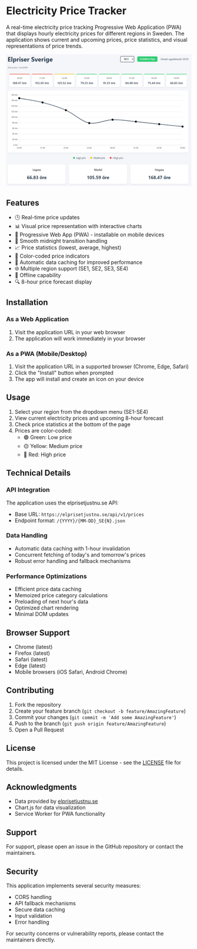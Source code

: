 # Electricity Price Tracker

A real-time electricity price tracking Progressive Web Application (PWA) that displays hourly electricity prices for different regions in Sweden. The application shows current and upcoming prices, price statistics, and visual representations of price trends.

![Electricity Price Tracker](screenshots/app-preview.png)

## Features

- 🕒 Real-time price updates
- 📊 Visual price representation with interactive charts
- 📱 Progressive Web App (PWA) - installable on mobile devices
- 🌙 Smooth midnight transition handling
- 📈 Price statistics (lowest, average, highest)
- 🎨 Color-coded price indicators
- 🔄 Automatic data caching for improved performance
- 🌐 Multiple region support (SE1, SE2, SE3, SE4)
- 📶 Offline capability
- 🔍 8-hour price forecast display

## Installation

### As a Web Application

1. Visit the application URL in your web browser
2. The application will work immediately in your browser

### As a PWA (Mobile/Desktop)

1. Visit the application URL in a supported browser (Chrome, Edge, Safari)
2. Click the "Install" button when prompted
3. The app will install and create an icon on your device

## Usage

1. Select your region from the dropdown menu (SE1-SE4)
2. View current electricity prices and upcoming 8-hour forecast
3. Check price statistics at the bottom of the page
4. Prices are color-coded:
   - 🟢 Green: Low price
   - 🟡 Yellow: Medium price
   - 🔴 Red: High price

## Technical Details

### API Integration

The application uses the elprisetjustnu.se API:
- Base URL: `https://elprisetjustnu.se/api/v1/prices`
- Endpoint format: `/{YYYY}/{MM-DD}_SE{N}.json`

### Data Handling

- Automatic data caching with 1-hour invalidation
- Concurrent fetching of today's and tomorrow's prices
- Robust error handling and fallback mechanisms

### Performance Optimizations

- Efficient price data caching
- Memoized price category calculations
- Preloading of next hour's data
- Optimized chart rendering
- Minimal DOM updates

## Browser Support

- Chrome (latest)
- Firefox (latest)
- Safari (latest)
- Edge (latest)
- Mobile browsers (iOS Safari, Android Chrome)

## Contributing

1. Fork the repository
2. Create your feature branch (`git checkout -b feature/AmazingFeature`)
3. Commit your changes (`git commit -m 'Add some AmazingFeature'`)
4. Push to the branch (`git push origin feature/AmazingFeature`)
5. Open a Pull Request

## License

This project is licensed under the MIT License - see the [LICENSE](LICENSE) file for details.

## Acknowledgments

- Data provided by [elprisetjustnu.se](https://elprisetjustnu.se)
- Chart.js for data visualization
- Service Worker for PWA functionality

## Support

For support, please open an issue in the GitHub repository or contact the maintainers.

## Security

This application implements several security measures:
- CORS handling
- API fallback mechanisms
- Secure data caching
- Input validation
- Error handling

For security concerns or vulnerability reports, please contact the maintainers directly. 